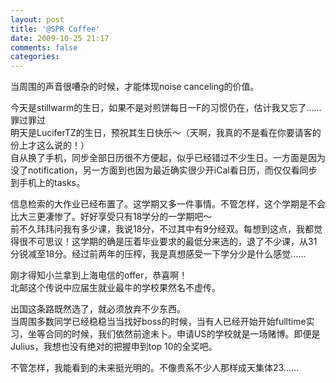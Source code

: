 ```yaml
---
layout: post
title: '@SPR Coffee'
date: 2009-10-25 21:17
comments: false
categories: 
---
```

    

当周围的声音很嘈杂的时候，才能体现noise canceling的价值。  
  
今天是stillwarm的生日，如果不是对煎饼每日一F的习惯仍在，估计我又忘了……罪过罪过  
明天是LuciferTZ的生日，预祝其生日快乐～（天啊，我真的不是看在你要请客的份上才这么说的！）  
自从换了手机，同步全部日历很不方便起，似乎已经错过不少生日。一方面是因为没了notification，另一方面到也因为最近确实很少开iCal看日历，而仅仅看同步到手机上的tasks。  
  
信息检索的大作业已经布置了。这学期又多一件事情。不管怎样，这个学期是不会比大三更凄惨了。好好享受只有18学分的一学期吧～  
前不久玮玮问我有多少课，我说18分，不过其中有9分经双。每想到这点，我都觉得很不可思议！这学期的确是压着毕业要求的最低分来选的，退了不少课，从31分锐减至18分。经过前两年的压榨，我是真想感受一下学分少是什么感觉……  
  
刚才得知小兰拿到上海电信的offer，恭喜啊！  
北邮这个传说中应届生就业最牛的学校果然名不虚传。  
  
出国这条路既然选了，就必须放弃不少东西。  
当周围多数同学已经稳稳当当找好boss的时候，当有人已经开始开始fulltime实习，坐等合同的时候，我们依然前途未卜。申请US的学校就是一场赌博。即便是Julius，我想也没有绝对的把握申到top 10的全奖吧。  
  
不管怎样，我能看到的未来挺光明的。不像贵系不少人那样成天集体23……  

